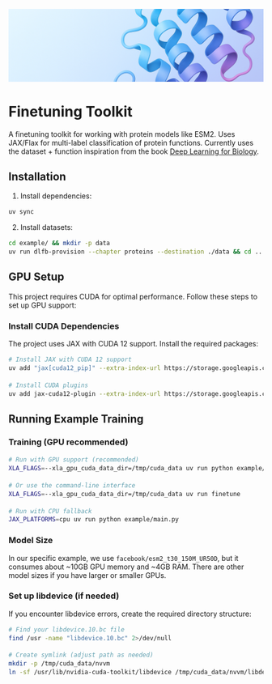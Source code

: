 ![Banner](assets/github_banner.png)

# Finetuning Toolkit

A finetuning toolkit for working with protein models like ESM2. Uses JAX/Flax for multi-label classification of protein functions. Currently uses the dataset + function inspiration from the book [Deep Learning for Biology](https://deep-learning-for-biology.com/).

## Installation

1. Install dependencies:
```bash
uv sync
```

2. Install datasets:
```bash
cd example/ && mkdir -p data
uv run dlfb-provision --chapter proteins --destination ./data && cd ..
```

## GPU Setup

This project requires CUDA for optimal performance. Follow these steps to set up GPU support:

### Install CUDA Dependencies

The project uses JAX with CUDA 12 support. Install the required packages:

```bash
# Install JAX with CUDA 12 support
uv add "jax[cuda12_pip]" --extra-index-url https://storage.googleapis.com/jax-releases/jax_cuda_releases.html

# Install CUDA plugins
uv add jax-cuda12-plugin --extra-index-url https://storage.googleapis.com/jax-releases/jax_cuda_releases.html
```

## Running Example Training 

### Training (GPU recommended)

```bash
# Run with GPU support (recommended)
XLA_FLAGS=--xla_gpu_cuda_data_dir=/tmp/cuda_data uv run python example/main.py

# Or use the command-line interface
XLA_FLAGS=--xla_gpu_cuda_data_dir=/tmp/cuda_data uv run finetune

# Run with CPU fallback
JAX_PLATFORMS=cpu uv run python example/main.py
```

### Model Size
In our specific example, we use `facebook/esm2_t30_150M_UR50D`, but it consumes about ~10GB GPU memory and ~4GB RAM. There are other model sizes if you have larger or smaller GPUs.


### Set up libdevice (if needed)

If you encounter libdevice errors, create the required directory structure:

```bash
# Find your libdevice.10.bc file
find /usr -name "libdevice.10.bc" 2>/dev/null

# Create symlink (adjust path as needed)
mkdir -p /tmp/cuda_data/nvvm
ln -sf /usr/lib/nvidia-cuda-toolkit/libdevice /tmp/cuda_data/nvvm/libdevice
```